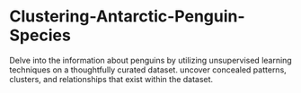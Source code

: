 # Clustering-Antarctic-Penguin-Species

Delve into the information about penguins by utilizing unsupervised learning techniques on a thoughtfully curated dataset. uncover concealed patterns, clusters, and relationships that exist within the dataset.

